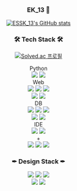 <div align=center>
  <h3> EK_13 👋</h3>
 
  [![ESSK_13's GitHub stats](https://github-readme-stats.vercel.app/api?username=essk13&show_icons=true&theme=merko)](https://github.com/anuraghazra/github-readme-stats)
  
  <h3> 🛠 Tech Stack 🛠 </h3>
  
  [![Solved.ac
프로필](http://mazassumnida.wtf/api/mini/generate_badge?boj=kldoggod)](https://solved.ac/kldoggod)

  Python<br>
  <img src="https://img.shields.io/badge/Python-3766AB?style=flat-square&logo=Python&logoColor=white"/></a>
  <img src="https://img.shields.io/badge/Django-092E20?style=flat-square&logo=Django&logoColor=white"/></a>
  <br>
  Web<br>
  <img src="https://img.shields.io/badge/HTML5-E34F26?style=flat-square&logo=HTML5&logoColor=white"/></a>
  <img src="https://img.shields.io/badge/CSS3-1572B6?style=flat-square&logo=CSS3&logoColor=white"/></a>
  <img src="https://img.shields.io/badge/JavaScript-F7DF1E?style=flat-square&logo=JavaScript&logoColor=white"/></a>
  <br>
  <img src="https://img.shields.io/badge/Vue.js-4FC08D?style=flat-square&logo=Vue.js&logoColor=white"/></a>
  <img src="https://img.shields.io/badge/Node.js-339933?style=flat-square&logo=Node.js&logoColor=white"/></a>
  <br>
  DB<br>
  <img src="https://img.shields.io/badge/SQLite-003B57?style=flat-square&logo=SQLite&logoColor=white"/></a>
  <img src="https://img.shields.io/badge/MySQL-4479A1?style=flat-square&logo=MySQL&logoColor=white"/></a>
  <img src="https://img.shields.io/badge/PostgreSQL-4169E1?style=flat-square&logo=PostgreSQL&logoColor=white"/></a> 
  <br>
  <img src="https://img.shields.io/badge/Bootstrap-7952B3?style=flat-square&logo=Bootstrap&logoColor=white"/></a>
  <img src="https://img.shields.io/badge/Vuetify-1867C0?style=flat-square&logo=Vuetify&logoColor=white"/></a>
  <br>
  IDE<br>
  <img src="https://img.shields.io/badge/Visual Studio Code-007ACC?style=flat-square&logo=Visual Studio Code&logoColor=white"/></a>
  <img src="https://img.shields.io/badge/PyCharm-000000?style=flat-square&logo=PyCharm&logoColor=white"/></a>
  <br>
  +<br>
  <img src="https://img.shields.io/badge/Netlify-00C7B7?style=flat-square&logo=Netlify&logoColor=white"/></a>
  <img src="https://img.shields.io/badge/Heroku-430098?style=flat-square&logo=Heroku&logoColor=white"/></a>
  <img src="https://img.shields.io/badge/Amazon S3-569A31?style=flat-square&logo=Amazon S3&logoColor=white"/></a>
  
  <h3> ✒ Design Stack ✒ </h3>
  <img src="https://img.shields.io/badge/Adobe Photoshop-31A8FF?style=flat-square&logo=Adobe Photoshop&logoColor=white"/></a>
  <img src="https://img.shields.io/badge/Adobe Lightroom-31A8FF?style=flat-square&logo=Adobe Lightroom&logoColor=white"/></a>
  <img src="https://img.shields.io/badge/Adobe Illustrator-FF9A00?style=flat-square&logo=Adobe Illustrator&logoColor=white"/></a>
  <br>
  <img src="https://img.shields.io/badge/Adobe Premiere Pro-9999FF?style=flat-square&logo=Adobe Premiere Pro&logoColor=white"/></a>
  <img src="https://img.shields.io/badge/Adobe After Effects-9999FF?style=flat-square&logo=Adobe After Effects&logoColor=white"/></a>
  
 </div>
<!--
**essk13/essk13** is a ✨ _special_ ✨ repository because its `README.md` (this file) appears on your GitHub profile.

Here are some ideas to get you started:

- 🔭 I’m currently working on ...
- 🌱 I’m currently learning ...
- 👯 I’m looking to collaborate on ...
- 🤔 I’m looking for help with ...
- 💬 Ask me about ...
- 📫 How to reach me: ...
- 😄 Pronouns: ...
- ⚡ Fun fact: ...
-->
